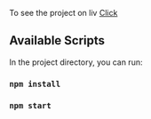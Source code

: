 To see the project on liv [Click](https://musical-croissant-67849f.netlify.app)

## Available Scripts

In the project directory, you can run:

### `npm install`

### `npm start`